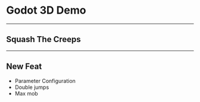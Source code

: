 # Godot 3D Demo

---

## Squash The Creeps

---

## New Feat
- Parameter Configuration
- Double jumps
- Max mob